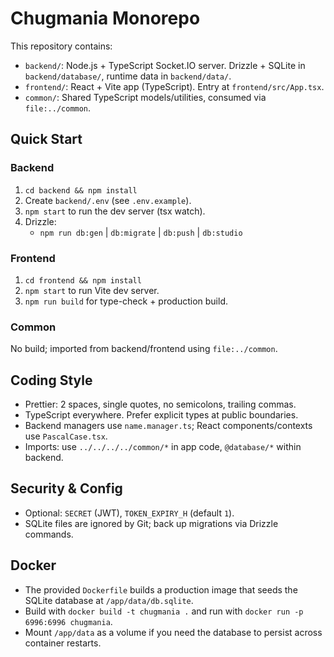 # Chugmania Monorepo

This repository contains:

- `backend/`: Node.js + TypeScript Socket.IO server. Drizzle + SQLite in `backend/database/`, runtime data in `backend/data/`.
- `frontend/`: React + Vite app (TypeScript). Entry at `frontend/src/App.tsx`.
- `common/`: Shared TypeScript models/utilities, consumed via `file:../common`.

## Quick Start

### Backend

1. `cd backend && npm install`
2. Create `backend/.env` (see `.env.example`).
3. `npm start` to run the dev server (tsx watch).
4. Drizzle:
   - `npm run db:gen` | `db:migrate` | `db:push` | `db:studio`

### Frontend

1. `cd frontend && npm install`
2. `npm start` to run Vite dev server.
3. `npm run build` for type-check + production build.

### Common

No build; imported from backend/frontend using `file:../common`.

## Coding Style

- Prettier: 2 spaces, single quotes, no semicolons, trailing commas.
- TypeScript everywhere. Prefer explicit types at public boundaries.
- Backend managers use `name.manager.ts`; React components/contexts use `PascalCase.tsx`.
- Imports: use `../../../../common/*` in app code, `@database/*` within backend.

## Security & Config

- Optional: `SECRET` (JWT), `TOKEN_EXPIRY_H` (default `1`).
- SQLite files are ignored by Git; back up migrations via Drizzle commands.

## Docker

- The provided `Dockerfile` builds a production image that seeds the SQLite database at `/app/data/db.sqlite`.
- Build with `docker build -t chugmania .` and run with `docker run -p 6996:6996 chugmania`.
- Mount `/app/data` as a volume if you need the database to persist across container restarts.
